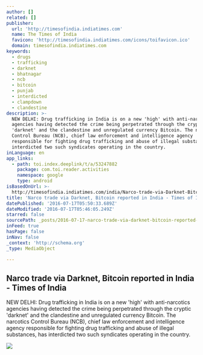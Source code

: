 ```yaml
---
author: []
related: []
publisher:
  url: 'http://timesofindia.indiatimes.com'
  name: The Times of India
  favicon: 'http://timesofindia.indiatimes.com/icons/toifavicon.ico'
  domain: timesofindia.indiatimes.com
keywords:
  - drugs
  - trafficking
  - darknet
  - bhatnagar
  - ncb
  - bitcoin
  - punjab
  - interdicted
  - clampdown
  - clandestine
description: >-
  NEW DELHI: Drug trafficking in India is on a new 'high' with anti-narcotics
  agencies having detected the crime being perpetrated through the cryptic
  'darknet' and the clandestine and unregulated currency Bitcoin. The narcotics
  Control Bureau (NCB), chief law enforcement and intelligence agency
  responsible for fighting drug trafficking and abuse of illegal substances, has
  interdicted two such syndicates operating in the country.
inLanguage: en
app_links:
  - path: toi.index.deeplink/t/a/53247882
    package: com.toi.reader.activities
    namespace: google
    type: android
isBasedOnUrl: >-
  http://timesofindia.indiatimes.com/india/Narco-trade-via-Darknet-Bitcoin-reported-in-India/articleshow/53247882.cms
title: 'Narco trade via Darknet, Bitcoin reported in India - Times of India'
datePublished: '2016-07-17T05:50:33.689Z'
dateModified: '2016-07-17T05:46:05.249Z'
starred: false
sourcePath: _posts/2016-07-17-narco-trade-via-darknet-bitcoin-reported-in-india-times-o.md
inFeed: true
hasPage: false
inNav: false
_context: 'http://schema.org'
_type: MediaObject

---
```

<article style=""><h1>Narco trade via Darknet, Bitcoin reported in India - Times of India</h1><p>NEW DELHI: Drug trafficking in India is on a new 'high' with anti-narcotics agencies having detected the crime being perpetrated through the cryptic 'darknet' and the clandestine and unregulated currency Bitcoin. The narcotics Control Bureau (NCB), chief law enforcement and intelligence agency responsible for fighting drug trafficking and abuse of illegal substances, has interdicted two such syndicates operating in the country.</p><img src="http://timesofindia.indiatimes.com/photo/53247867.cms" /></article>